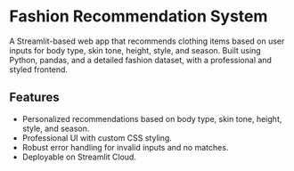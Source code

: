 # Fashion Recommendation System

A Streamlit-based web app that recommends clothing items based on user inputs for body type, skin tone, height, style, and season. Built using Python, pandas, and a detailed fashion dataset, with a professional and styled frontend.

## Features

- Personalized recommendations based on body type, skin tone, height, style, and season.
- Professional UI with custom CSS styling.
- Robust error handling for invalid inputs and no matches.
- Deployable on Streamlit Cloud.
